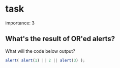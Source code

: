 # task

importance: 3

## What's the result of OR'ed alerts?

What will the code below output?

```javascript
alert( alert(1) || 2 || alert(3) );
```

